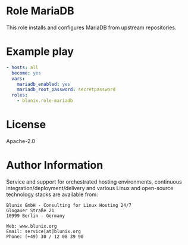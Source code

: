 # Role MariaDB

This role installs and configures MariaDB from upstream repositories.

# Example play

```yaml
- hosts: all
  become: yes
  vars:
    mariadb_enabled: yes
    mariadb_root_password: secretpassword
  roles:
    - blunix.role-mariadb
```

# License

Apache-2.0

# Author Information

Service and support for orchestrated hosting environments,
continuous integration/deployment/delivery and various Linux
and open-source technology stacks are available from:

```
Blunix GmbH - Consulting for Linux Hosting 24/7
Glogauer Straße 21
10999 Berlin - Germany

Web: www.blunix.org
Email: service[at]blunix.org
Phone: (+49) 30 / 12 08 39 90
```